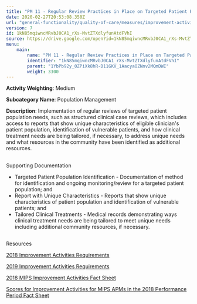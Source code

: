 ```yaml
---
title: "PM 11 - Regular Review Practices in Place on Targeted Patient Population Needs"
date: 2020-02-27T20:53:08.350Z
url: "general-functionality/quality-of-care/measures/improvement-activities-measures/2018-improvement-activities/pm-11-regular-review-practices-in-place-on-targeted-patient-population-needs.html"
version: 7
id: 1kN85mqiwncMRvbJ0CA1_rXs-MvtZTXdlyfunAtdFVhI
source: https://drive.google.com/open?id=1kN85mqiwncMRvbJ0CA1_rXs-MvtZTXdlyfunAtdFVhI
menu:
    main:
        name: "PM 11 - Regular Review Practices in Place on Targeted Patient Population Needs"
        identifier: "1kN85mqiwncMRvbJ0CA1_rXs-MvtZTXdlyfunAtdFVhI"
        parent: "1YbPb92y_0ZPiXk8hR-D11GKV_1AacyaOZNnv2MQmDWI"
        weight: 3300
---
```









**Activity Weighting**: Medium

**Subcategory Name**: Population Management

**Description**: Implementation of regular reviews of targeted patient population needs, such as structured clinical case reviews, which includes access to reports that show unique characteristics of eligible clinician's patient population, identification of vulnerable patients, and how clinical treatment needs are being tailored, if necessary, to address unique needs and what resources in the community have been identified as additional resources.







## 

Supporting Documentation

* Targeted Patient Population Identification - Documentation of method for identification and ongoing monitoring/review for a targeted patient population; and 
* Report with Unique Characteristics - Reports that show unique characteristics of patient population and identification of vulnerable patients; and 
* Tailored Clinical Treatments - Medical records demonstrating ways clinical treatment needs are being tailored to meet unique needs including additional community resources, if necessary.







## 

Resources

[2018 Improvement Activities Requirements](https://qpp.cms.gov/mips/improvement-activities?py=2018)

[2019 Improvement Activities Requirements](https://qpp.cms.gov/mips/improvement-activities?py=2019)

[2018 MIPS Improvement Activities Fact Sheet](https://qpp.cms.gov/resource/2018%20MIPS%20Improvement%20Activities%20Fact%20Sheet)

[Scores for Improvement Activities for MIPS APMs in the 2018 Performance Period Fact Sheet](https://qpp.cms.gov/resource/2018%20MIPS%20APMs%20improvement%20Activities%20scores%20fact%20sheet)

